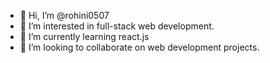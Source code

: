 - 👋 Hi, I’m @rohini0507
- 👀 I’m interested in full-stack web development.
- 🌱 I’m currently learning react.js
- 💞️ I’m looking to collaborate on web development projects.

<!---
rohini0507/rohini0507 is a ✨ special ✨ repository because its `README.md` (this file) appears on your GitHub profile.
You can click the Preview link to take a look at your changes.
--->
